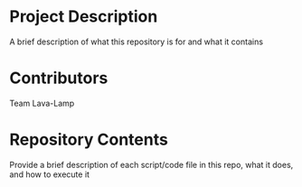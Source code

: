 # Project Description

A brief description of what this repository is for and what it contains

# Contributors

Team Lava-Lamp

# Repository Contents

Provide a brief description of each script/code file in this repo, what it does, and how to execute it

